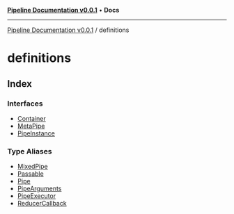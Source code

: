 [**Pipeline Documentation v0.0.1**](../README.md) • **Docs**

***

[Pipeline Documentation v0.0.1](../modules.md) / definitions

# definitions

## Index

### Interfaces

- [Container](interfaces/Container.md)
- [MetaPipe](interfaces/MetaPipe.md)
- [PipeInstance](interfaces/PipeInstance.md)

### Type Aliases

- [MixedPipe](type-aliases/MixedPipe.md)
- [Passable](type-aliases/Passable.md)
- [Pipe](type-aliases/Pipe.md)
- [PipeArguments](type-aliases/PipeArguments.md)
- [PipeExecutor](type-aliases/PipeExecutor.md)
- [ReducerCallback](type-aliases/ReducerCallback.md)

